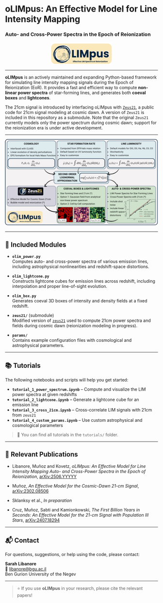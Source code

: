 # oLIMpus: An Effective Model for Line Intensity Mapping  
### Auto- and Cross-Power Spectra in the Epoch of Reionization

<p align="center">
  <img src="./plots_paper1/logo.png" alt="oLIMpus Logo" width="200"/>
</p>

---

**oLIMpus** is an actively maintained and expanding Python-based framework for simulating line intensity mapping signals during the Epoch of Reionization (EoR). It provides a fast and efficient way to compute **non-linear power spectra** of star-forming lines, and generates both **coeval boxes** and **lightcones**.

The 21cm signal is introduced by interfacing oLIMpus with [`Zeus21`](https://github.com/JulianBMunoz/Zeus21), a public code for 21cm signal modeling at cosmic dawn. A version of `Zeus21` is included in this repository as a submodule. Note that the original `Zeus21` currently models only the power spectrum during cosmic dawn; support for the reionization era is under active development.

---

<p align="center">
  <img src="./plots_paper1/flowchart.png" alt="oLIMpus Flowchart" width="600"/>
</p>

---

## 🔧 Included Modules

- **`olim_power.py`**  
  Computes auto- and cross-power spectra of various emission lines, including astrophysical nonlinearities and redshift-space distortions.

- **`olim_lightcone.py`**  
  Constructs lightcone cubes for emission lines across redshift, including interpolation and proper line-of-sight evolution.

- **`olim_box.py`**  
  Generates coeval 3D boxes of intensity and density fields at a fixed redshift.

- **`zeus21/`** (submodule)  
  Modified version of [`zeus21`](https://github.com/zeus21/zeus21) used to compute 21cm power spectra and fields during cosmic dawn (reionization modeling in progress).

- **`params/`**  
  Contains example configuration files with cosmological and astrophysical parameters.

---

## 📚 Tutorials

The following notebooks and scripts will help you get started:

- **`tutorial_1_power_spectrum.ipynb`** – Compute and visualize the LIM power spectra at given redshifts  
- **`tutorial_2_lightcone.ipynb`** – Generate a lightcone cube for an emission line  
- **`tutorial_3_cross_21cm.ipynb`** – Cross-correlate LIM signals with 21cm from `zeus21`  
- **`tutorial_4_custom_params.ipynb`** – Use custom astrophysical and cosmological parameters

> 📌 You can find all tutorials in the `tutorials/` folder.

---

## 📄 Relevant Publications

- Libanore, Mu&ntilde;oz and Kovetz, *oLIMpus: An Effective Model for Line Intensity Mapping Auto- and Cross-Power Spectra in the Epoch of Reionization*, [arXiv:2506.YYYYY](https://arxiv.org/abs/2506.YYYYY)

- Mu&ntilde;oz, *An Effective Model for the Cosmic-Dawn 21-cm Signal*, [arXiv:2302.08506](https://arxiv.org/abs/2302.08506)

- Sklanksy et al., *In preparation*

- Cruz, Mu&ntilde;oz, Sabti and Kamionkowski, *The First Billion Years in Seconds: An Effective Model for the 21-cm Signal with Population III Stars*, [arXiv:2407.18294](https://arxiv.org/abs/2407.18294)

---

## 📬 Contact

For questions, suggestions, or help using the code, please contact:

**Sarah Libanore**  
📧 [libanore@bgu.ac.il](mailto:libanore@bgu.ac.il)  
Ben Gurion University of the Negev

---

> ⭐ If you use **oLIMpus** in your research, please cite the relevant papers!
